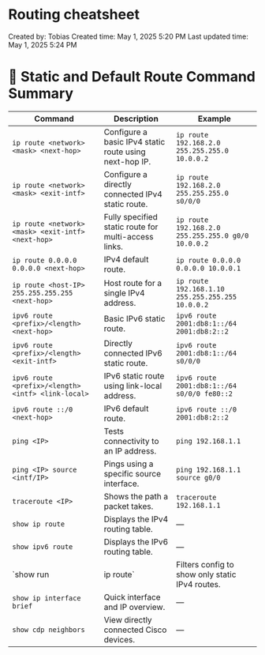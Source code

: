 # Routing cheatsheet

Created by: Tobias
Created time: May 1, 2025 5:20 PM
Last updated time: May 1, 2025 5:24 PM

# 🧰 Static and Default Route Command Summary

| Command | Description | Example |
| --- | --- | --- |
| `ip route <network> <mask> <next-hop>` | Configure a basic IPv4 static route using next-hop IP. | `ip route 192.168.2.0 255.255.255.0 10.0.0.2` |
| `ip route <network> <mask> <exit-intf>` | Configure a directly connected IPv4 static route. | `ip route 192.168.2.0 255.255.255.0 s0/0/0` |
| `ip route <network> <mask> <exit-intf> <next-hop>` | Fully specified static route for multi-access links. | `ip route 192.168.2.0 255.255.255.0 g0/0 10.0.0.2` |
| `ip route 0.0.0.0 0.0.0.0 <next-hop>` | IPv4 default route. | `ip route 0.0.0.0 0.0.0.0 10.0.0.1` |
| `ip route <host-IP> 255.255.255.255 <next-hop>` | Host route for a single IPv4 address. | `ip route 192.168.1.10 255.255.255.255 10.0.0.2` |
| `ipv6 route <prefix>/<length> <next-hop>` | Basic IPv6 static route. | `ipv6 route 2001:db8:1::/64 2001:db8:2::2` |
| `ipv6 route <prefix>/<length> <exit-intf>` | Directly connected IPv6 static route. | `ipv6 route 2001:db8:1::/64 s0/0/0` |
| `ipv6 route <prefix>/<length> <intf> <link-local>` | IPv6 static route using link-local address. | `ipv6 route 2001:db8:1::/64 s0/0/0 fe80::2` |
| `ipv6 route ::/0 <next-hop>` | IPv6 default route. | `ipv6 route ::/0 2001:db8:2::2` |
| `ping <IP>` | Tests connectivity to an IP address. | `ping 192.168.1.1` |
| `ping <IP> source <intf/IP>` | Pings using a specific source interface. | `ping 192.168.1.1 source g0/0` |
| `traceroute <IP>` | Shows the path a packet takes. | `traceroute 192.168.1.1` |
| `show ip route` | Displays the IPv4 routing table. | — |
| `show ipv6 route` | Displays the IPv6 routing table. | — |
| `show run | ip route` | Filters config to show only static IPv4 routes. | — |
| `show ip interface brief` | Quick interface and IP overview. | — |
| `show cdp neighbors` | View directly connected Cisco devices. | — |